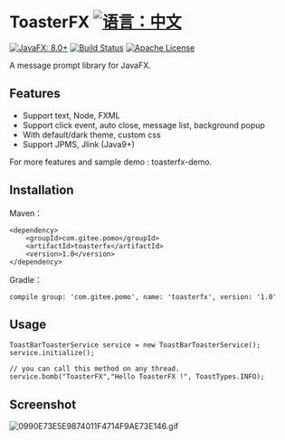 # ToasterFX [![语言：中文](https://img.shields.io/badge/%E8%AF%AD%E8%A8%80-%E4%B8%AD%E6%96%87-brightgreen)](README.md)
[![JavaFX: 8.0+](https://img.shields.io/badge/javaFX-8.0%2B-green)](https://www.oracle.com/java/technologies/javase/javase-jdk8-downloads.html)
[![Build Status](https://travis-ci.com/Mr-Po/toasterfx.svg?branch=master)](https://travis-ci.com/Mr-Po/toasterfx)
[![Apache License](https://img.shields.io/badge/license-Apache%20License%202.0-blue.svg)](LICENSE)

A message prompt library for JavaFX.

## Features
* Support text, Node, FXML
* Support click event, auto close, message list, background popup
* With default/dark theme, custom css
* Support JPMS, Jlink (Java9+)

For more features and sample demo : toasterfx-demo.

## Installation
Maven：
```
<dependency>
    <groupId>com.gitee.pomo</groupId>
    <artifactId>toasterfx</artifactId>
    <version>1.0</version>
</dependency>
```
Gradle：
```
compile group: 'com.gitee.pomo', name: 'toasterfx', version: '1.0'
```


## Usage
```
ToastBarToasterService service = new ToastBarToasterService();
service.initialize();

// you can call this method on any thread.
service.bomb("ToasterFX","Hello ToasterFX !", ToastTypes.INFO);
```

## Screenshot
![0990E73E5E9874011F4714F9AE73E146.gif](https://i.loli.net/2020/09/28/RPShGny2mKedi5r.gif)